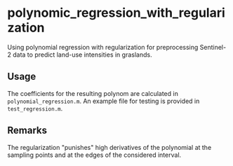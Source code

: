 # polynomic_regression_with_regularization
Using polynomial regression with regularization for preprocessing Sentinel-2 data to predict land-use intensities in graslands.

## Usage
The coefficients for the resulting polynom are calculated in `polynomial_regression.m`.
An example file for testing is provided in `test_regression.m`.

## Remarks
The regularization "punishes" high derivatives of the polynomial at the sampling points and at the edges of the considered interval.
